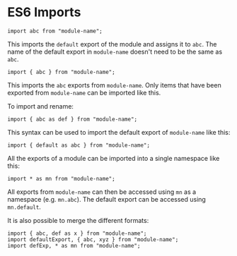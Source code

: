 # ES6 Imports

```
import abc from "module-name";
```
This imports the `default` export of the module and assigns it to `abc`.
The name of the default export in `module-name` doesn't need to be the same as `abc`.

```
import { abc } from "module-name";
```
This imports the `abc` exports from `module-name`. Only items that have been exported 
from `module-name` can be imported like this.

To import and rename:
```
import { abc as def } from "module-name";
```

This syntax can be used to import the default export of `module-name` like this:
```
import { default as abc } from "module-name";
```

All the exports of a module can be imported into a single namespace like this:
```
import * as mn from "module-name";
```
All exports from `module-name` can then be accessed using `mn` as a namespace (e.g. `mn.abc`).
The default export can be accessed using `mn.default`.

It is also possible to merge the different formats:
```
import { abc, def as x } from "module-name";
import defaultExport, { abc, xyz } from "module-name";
import defExp, * as mn from "module-name";
```
